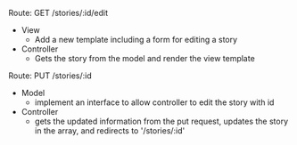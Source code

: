 Route: GET /stories/:id/edit
 - View 
	 - Add a new template including a form for editing a story 
- Controller
	- Gets the story from the model and render the view template

Route: PUT /stories/:id
 - Model
	 - implement an interface to allow controller to edit the story with id 
- Controller
	- gets the updated information from the put request, updates the story in the array, and redirects to '/stories/:id'